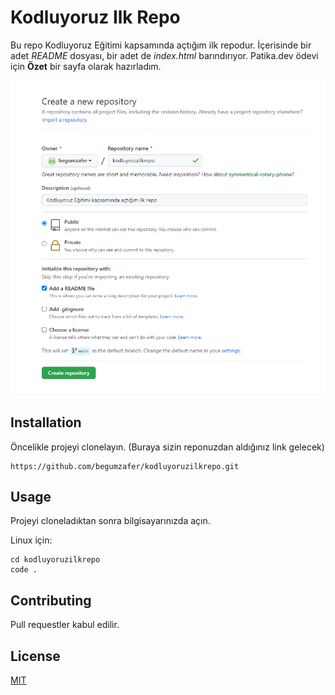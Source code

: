 ﻿# Kodluyoruz Ilk Repo

Bu repo Kodluyoruz Eğitimi kapsamında açtığım ilk repodur. İçerisinde bir adet *README* dosyası, bir adet de *index.html* barındırıyor.
Patika.dev ödevi için **Özet** bir sayfa olarak hazırladım.

![createRepo](https://github.com/begumzafer/kodluyoruzilkrepo/blob/main/Images/kodluyoruzilkrepo.PNG)


## Installation

Öncelikle projeyi clonelayın. (Buraya sizin reponuzdan aldığınız link gelecek)
``` 
https://github.com/begumzafer/kodluyoruzilkrepo.git
```  

## Usage

Projeyi cloneladıktan sonra bilgisayarınızda açın.

Linux için:
```  
cd kodluyoruzilkrepo
code .
```  

## Contributing

Pull requestler kabul edilir.

## License

[MIT](https://choosealicense.com/licenses/mit/)
